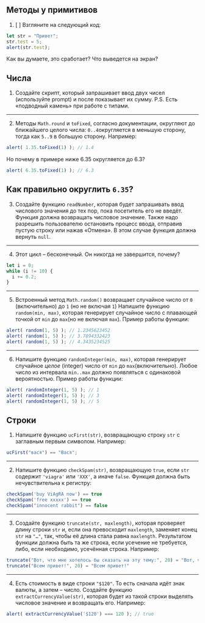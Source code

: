 ## Методы у примитивов
1. [ ] Взгляните на следующий код:
```javascript
let str = "Привет";
str.test = 5;
alert(str.test);
```
Как вы думаете, это сработает? Что выведется на экран?

## Числа
1. Создайте скрипт, который запрашивает ввод двух чисел (используйте prompt) и после показывает их сумму.
P.S. Есть «подводный камень» при работе с типами.
---
2. Методы  `Math.round`  и  `toFixed`, согласно документации, округляют до ближайшего целого числа:  `0..4`округляется в меньшую сторону, тогда как  `5..9`  в большую сторону.
Например:
```javascript
alert( 1.35.toFixed(1) ); // 1.4
```
Но почему в примере ниже 6.35 округляется до 6.3?
```javascript
alert( 6.35.toFixed(1) ); // 6.3
```
Как правильно округлить  `6.35`?
---
3. Создайте функцию  `readNumber`, которая будет запрашивать ввод числового значения до тех пор, пока посетитель его не введёт.
Функция должна возвращать числовое значение.
Также надо разрешить пользователю остановить процесс ввода, отправив пустую строку или нажав «Отмена». В этом случае функция должна вернуть  `null`.
---
4. Этот цикл – бесконечный. Он никогда не завершится, почему?
```javascript
let i = 0;
while (i != 10) {
  i += 0.2;
}
```
---
5. Встроенный метод  `Math.random()`  возвращает случайное число от  `0`  (включительно) до  `1`  (но не включая  `1`)
Напишите функцию  `random(min, max)`, которая генерирует случайное число с плавающей точкой от  `min`  до  `max`(но не включая  `max`).
Пример работы функции:
```javascript
alert( random(1, 5) ); // 1.2345623452
alert( random(1, 5) ); // 3.7894332423
alert( random(1, 5) ); // 4.3435234525
```
---
6. Напишите функцию  `randomInteger(min, max)`, которая генерирует случайное  _целое_  (integer) число от  `min`  до  `max`(включительно).
Любое число из интервала  `min..max`  должно появляться с одинаковой вероятностью.
Пример работы функции:
```javascript
alert( randomInteger(1, 5) ); // 1
alert( randomInteger(1, 5) ); // 3
alert( randomInteger(1, 5) ); // 5
```

## Строки
1. Напишите функцию  `ucFirst(str)`, возвращающую строку  `str`  с заглавным первым символом. Например:
```javascript
ucFirst("вася") == "Вася";
```
---
2. Напишите функцию  `checkSpam(str)`, возвращающую  `true`, если  `str`  содержит  `'viagra'`  или  `'XXX'`, а иначе  `false`.
Функция должна быть нечувствительна к регистру:
```javascript
checkSpam('buy ViAgRA now') == true
checkSpam('free xxxxx') == true
checkSpam("innocent rabbit") == false
```
---
3. Создайте функцию  `truncate(str, maxlength)`, которая проверяет длину строки  `str`  и, если она превосходит  `maxlength`, заменяет конец  `str`  на  `"…"`, так, чтобы её длина стала равна  `maxlength`.
Результатом функции должна быть та же строка, если усечение не требуется, либо, если необходимо, усечённая строка.
Например:
```javascript
truncate("Вот, что мне хотелось бы сказать на эту тему:", 20) = "Вот, что мне хотело…"
truncate("Всем привет!", 20) = "Всем привет!"
```
---
4. Есть стоимость в виде строки  `"$120"`. То есть сначала идёт знак валюты, а затем – число.
Создайте функцию  `extractCurrencyValue(str)`, которая будет из такой строки выделять числовое значение и возвращать его.
Например:
```javascript
alert( extractCurrencyValue('$120') === 120 ); // true
```